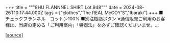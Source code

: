 +++
title = """8HU FLANNNEL SHIRT Lot.948"""
date = 2024-08-26T10:17:44.000Z
tags = ["clothes","The REAL McCOY'S","Ibaraki"]
+++
■チェックフランネル　コットン100% ■別注樹脂ボタン ※通信販売ご利用のお客様は、当店の定める「ご利用案内」「特商法」を必ずご確認くださいませ。...

[[source]](https://the-realmccoys.ocnk.net/product/376)
